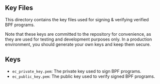 ## Key Files

This directory contains the key files used for signing & verifying verified BPF programs.

Note that these keys are committed to the repository for convenience, as they are used for testing and development purposes only. 
In a production environment, you should generate your own keys and keep them secure.

## Keys
- `ec_private_key.pem`: The private key used to sign BPF programs.
- `ec_public_key.pem`: The public key used to verify signed BPF programs.